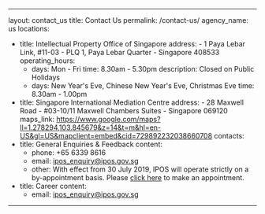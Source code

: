 ---
layout: contact_us
title: Contact Us
permalink: /contact-us/
agency_name: us
locations:
  - title: Intellectual Property Office of Singapore
    address:
        - 1 Paya Lebar Link, #11-03
        - PLQ 1, Paya Lebar Quarter
        - Singapore 408533
     operating_hours:
      - days: Mon - Fri
        time: 8.30am - 5.30pm
        description: Closed on Public Holidays
      - days: New Year's Eve, Chinese New Year's Eve, Christmas Eve
        time: 8.30am - 1.00pm
  - title: Singapore International Mediation Centre
    address:
        - 28 Maxwell Road
        - #03-10/11 Maxwell Chambers Suites
        - Singapore 069120
    maps_link: https://www.google.com/maps?ll=1.278294,103.845679&z=14&t=m&hl=en-US&gl=US&mapclient=embed&cid=729892232038660708
contacts:
  - title: General Enquiries & Feedback
    content:
    - phone: +65 6339 8616
    - email: ipos_enquiry@ipos.gov.sg
    - other: With effect from 30 July 2019, IPOS will operate strictly on a by-appointment basis. Please <a href="https://www.ipos.gov.sg/e-services/e-appointment/make-an-appointment">click here</a> to make an appointment.
  - title: Career
    content:
    - email: ipos_enquiry@ipos.gov.sg
  ---
